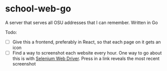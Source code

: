 # school-web-go
A server that serves all OSU addresses that I can remember. Written in Go

Todo:
- [ ] Give this a frontend, preferably in React, so that each page on it gets an icon
- [ ] Find a way to screenshot each website every hour. One way to go about this is with [Selenium Web Driver](https://www.selenium.dev/documentation/webdriver/). Press in a link reveals the most recent screenshot

